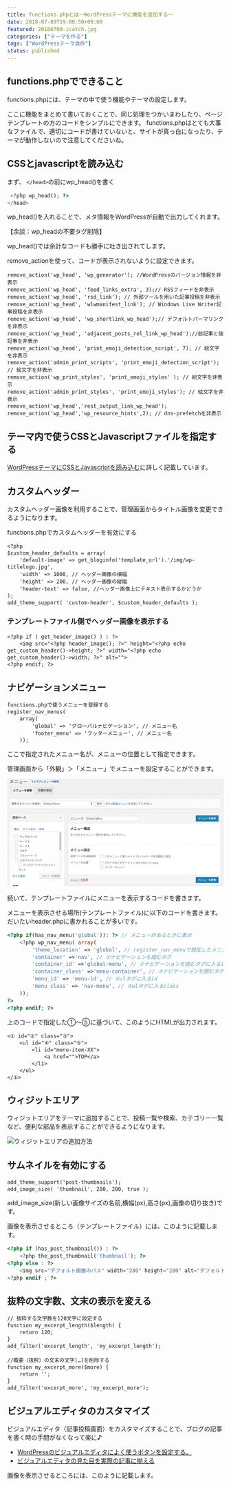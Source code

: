 ```yaml
---
title: functions.phpとは〜WordPressテーマに機能を追加する〜
date: 2018-07-09T19:00:50+09:00
featured: 20180709-icatch.jpg
categories: ["テーマを作る"]
tags: ["WordPressテーマ自作"]
status: published
---
```


## functions.phpでできること

functions.phpには、テーマの中で使う機能やテーマの設定します。

ここに機能をまとめて書いておくことで、同じ処理をつかいまわしたり、ページテンプレートの方のコードをシンプルにできます。
functions.phpはとても大事なファイルで、適切にコードが書けていないと、サイトが真っ白になったり、テーマが動作しないので注意してくださいね。

## CSSとjavascriptを読み込む

まず、 `</head>`の前にwp\_head()を書く

```php
 <?php wp_head(); ?>
</head>
```

wp\_head()を入れることで、メタ情報をWordPressが自動で出力してくれます。

【余談：wp\_headの不要タグ削除】

wp\_head()では余計なコードも勝手に吐き出されてします。

remove\_actionを使って、コードが表示されないように設定できます。

```php:title=functions.php
remove_action('wp_head', 'wp_generator'); //WordPressのバージョン情報を非表示
remove_action('wp_head', 'feed_links_extra', 3);// RSSフィードを非表示
remove_action('wp_head', 'rsd_link'); // 外部ツールを用いた記事投稿を非表示
remove_action('wp_head', 'wlwmanifest_link'); // Windows Live Writer記事投稿を非表示
remove_action('wp_head', 'wp_shortlink_wp_head');// デフォルトパーマリンクを非表示
remove_action('wp_head', 'adjacent_posts_rel_link_wp_head');//前記事と後記事を非表示
remove_action('wp_head', 'print_emoji_detection_script', 7); // 絵文字を非表示
remove_action('admin_print_scripts', 'print_emoji_detection_script'); // 絵文字を非表示
remove_action('wp_print_styles', 'print_emoji_styles' ); // 絵文字を非表示
remove_action('admin_print_styles', 'print_emoji_styles'); // 絵文字を非表示
remove_action('wp_head','rest_output_link_wp_head');
remove_action('wp_head','wp_resource_hints',2); // dns-prefetchを非表示
```

## テーマ内で使うCSSとJavascriptファイルを指定する

[WordPressテーマにCSSとJavascriptを読み込む](/wordpress-theme-css-js/)に詳しく記載しています。

## カスタムヘッダー
カスタムヘッダー画像を利用することで、管理画面からタイトル画像を変更できるようになります。


functions.phpでカスタムヘッダーを有効にする

```php:title=functions.php
<?php
$custom_header_defaults = array(
    'default-image' => get_bloginfo('template_url').'/img/wp-titlelogo.jpg',
    'width' => 1000, // ヘッダー画像の横幅
    'height' => 200, // ヘッダー画像の縦幅
    'header-text' => false, //ヘッダー画像上にテキスト表示するかどうか
);
add_theme_support( 'custom-header', $custom_header_defaults );
```

### テンプレートファイル側でヘッダー画像を表示する

```php:title=functions.php
<?php if ( get_header_image() ) : ?>
    <img src="<?php header_image(); ?>" height="<?php echo get_custom_header()->height; ?>" width="<?php echo get_custom_header()->width; ?>" alt="">
<?php endif; ?>
```


## ナビゲーションメニュー

```php:title=functions.php
functions.phpで使うメニューを登録する
register_nav_menus(
    array(
        'global' => 'グローバルナビゲーション', // メニュー名
        'footer_menu' => 'フッターメニュー', // メニュー名
    ));
```

ここで指定されたメニュー名が、メニューの位置として指定できます。

管理画面から「外観」＞「メニュー」でメニューを設定することができます。

![グローバルメニュー](ss-global-menu.jpg)

続いて、テンプレートファイルにメニューを表示するコードを書きます。

メニューを表示させる場所(テンプレートファイル)に以下のコードを書きます。
だいたいheader.phpに書かれることが多いです。

```php
<?php if(has_nav_menu('global')): ?> // メニューがあるときに表示
    <?php wp_nav_menu( array(
        'theme_location' => 'global', // register_nav_menuで設定したメニュー名
        'container' =>'nav', // ①ナビゲーションを囲むタグ
        'container_id' =>'global-menu', // ②ナビゲーションを囲むタグに入るid
        'container_class' =>'menu-container', // ③ナビゲーションを囲むタグに入るclass
        'menu_id' => 'menu-id', // ④ulタグに入るid
        'menu_class' => 'nav-menu', // ⑤ulタグに入るclass
    ));
?>
<?php endif; ?>
```

上のコードで指定した①〜⑤に基づいて、このようにHTMLが出力されます。


```markup
<① id="②" class="③">
    <ul id="④" class="⑤">
        <li id="menu-item-XX">
            <a href="">TOP</a>
        </li>
    </ul>
</①>
```

## ウィジットエリア
ウィジットエリアをテーマに追加することで、投稿一覧や検索、カテゴリー一覧など、便利な部品を表示することができるようになります。

![ウィジットエリアの追加方法](/wordpress-widget-area/)

## サムネイルを有効にする

```php:title=functions.php
add_theme_support('post-thumbnails');
add_image_size( 'thumbnail', 280, 280, true );
```

add_image_size(新しい画像サイズの名前,横幅(px),高さ(px),画像の切り抜き)です。

画像を表示させるところ（テンプレートファイル）には、このように記載します。
```php
<?php if (has_post_thumbnail()) : ?>
    <?php the_post_thumbnail('thumbnail'); ?>
<?php else : ?>
    <img src="デフォルト画像のパス" width="280" height="280" alt="デフォルト画像" />
<?php endif ; ?>
```


## 抜粋の文字数、文末の表示を変える

```php:title=functions.php
// 抜粋する文字数を120文字に設定する
function my_excerpt_length($length) {
    return 120;
}
add_filter('excerpt_length', 'my_excerpt_length');

//概要（抜粋）の文末の文字[…]を削除する
function my_excerpt_more($more) {
    return '';
}
add_filter('excerpt_more', 'my_excerpt_more');
```

## ビジュアルエディタのカスタマイズ
ビジュアルエディタ（記事投稿画面）をカスタマイズすることで、ブログの記事を書く時の手間がなくなって楽に♪

* [WordPressのビジュアルエディタによく使うボタンを設定する。](/visual-editor-css/)
* [ビジュアルエディタの見た目を実際の記事に揃える](/visual-editor-button-customize/)

画像を表示させるところには、このように記載します。